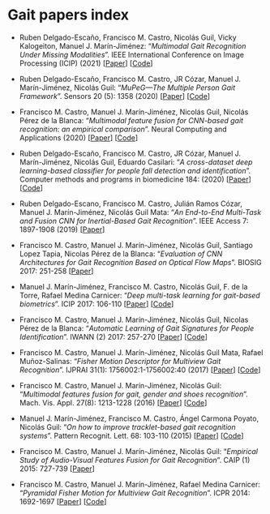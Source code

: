 # Gait papers index

- Ruben Delgado-Escaño, Francisco M. Castro, Nicolás Guil, Vicky Kalogeiton, Manuel J. Marín-Jiménez: “*Multimodal Gait Recognition Under Missing Modalities*”. IEEE International Conference on Image Processing (ICIP) (2021) [[Paper](https://ieeexplore.ieee.org/stamp/stamp.jsp?arnumber=9506162)] [[Code](https://github.com/avagait/gaitmiss)]

- Ruben Delgado-Escaño, Francisco M. Castro, JR Cózar, Manuel J. Marín-Jiménez, Nicolás Guil: “*MuPeG—The Multiple Person Gait Framework*”. Sensors 20 (5): 1358 (2020) [[Paper](https://doi.org/10.3390/s20051358)] [[Code](https://github.com/rubende/mupeg)]

- Francisco M. Castro, Manuel J. Marín-Jiménez, Nicolás Guil, Nicolás Pérez de la Blanca: “*Multimodal feature fusion for CNN-based gait recognition: an empirical comparison*”. Neural Computing and Applications (2020) [[Paper](https://arxiv.org/abs/1806.07753)] [[Code](https://github.com/avagait/cnngaitmm)]

- Ruben Delgado-Escaño, Francisco M. Castro, JR Cózar, Manuel J. Marín-Jiménez, Nicolás Guil, Eduardo Casilari: “*A cross-dataset deep learning-based classifier for people fall detection and identification*”. Computer methods and programs in biomedicine 184: (2020) [[Paper](https://doi.org/10.1016/j.cmpb.2019.105265)] [[Code](https://github.com/rubende/CrossFall)]

- Ruben Delgado-Escano, Francisco M. Castro, Julián Ramos Cózar, Manuel J. Marín-Jiménez, Nicolás Guil Mata: “*An End-to-End Multi-Task and Fusion CNN for Inertial-Based Gait Recognition*”. IEEE Access 7: 1897-1908 (2019) [[Paper](https://doi.org/10.1109/ACCESS.2018.2886899)]

- Francisco M. Castro, Manuel J. Marín-Jiménez, Nicolás Guil, Santiago Lopez Tapia, Nicolas Pérez de la Blanca: “*Evaluation of CNN Architectures for Gait Recognition Based on Optical Flow Maps*”. BIOSIG 2017: 251-258 [[Paper](https://doi.org/10.23919/BIOSIG.2017.8053503)]

- Manuel J. Marín-Jiménez, Francisco M. Castro, Nicolás Guil, F. de la Torre, Rafael Medina Carnicer: “*Deep multi-task learning for gait-based biometrics*”. ICIP 2017: 106-110 [[Paper](https://doi.org/10.1109/ICIP.2017.8296252)] [[Code](https://github.com/avagait/cnngait)]

- Francisco M. Castro, Manuel J. Marín-Jiménez, Nicolás Guil, Nicolas Pérez de la Blanca: “*Automatic Learning of Gait Signatures for People Identification*”. IWANN (2) 2017: 257-270 [[Paper](https://doi.org/10.1007/978-3-319-59147-6_23)] [[Code](https://github.com/avagait/cnngait)]

- Francisco M. Castro, Manuel J. Marín-Jiménez, Nicolás Guil Mata, Rafael Muñoz-Salinas: “*Fisher Motion Descriptor for Multiview Gait Recognition*”. IJPRAI 31(1): 1756002:1-1756002:40 (2017) [[Paper](https://doi.org/10.1142/S021800141756002X)] [[Code](https://github.com/avagait/pfmgait)]

- Francisco M. Castro, Manuel J. Marín-Jiménez, Nicolás Guil: “*Multimodal features fusion for gait, gender and shoes recognition*”. Mach. Vis. Appl. 27(8): 1213-1228 (2016) [[Paper](https://doi.org/10.1007/s00138-016-0767-5)] [[Code](https://github.com/avagait/pfmgait)]

- Manuel J. Marín-Jiménez, Francisco M. Castro, Ángel Carmona Poyato, Nicolás Guil: “*On how to improve tracklet-based gait recognition systems*”. Pattern Recognit. Lett. 68: 103-110 (2015) [[Paper](https://doi.org/10.1016/j.patrec.2015.08.025)] [[Code](https://github.com/avagait/pfmgait)]

- Francisco M. Castro, Manuel J. Marín-Jiménez, Nicolás Guil: “*Empirical Study of Audio-Visual Features Fusion for Gait Recognition*”. CAIP (1) 2015: 727-739 [[Paper](https://doi.org/10.1007/978-3-319-23192-1_61)]

- Francisco M. Castro, Manuel J. Marín-Jiménez, Rafael Medina Carnicer: “*Pyramidal Fisher Motion for Multiview Gait Recognition*”. ICPR 2014: 1692-1697 [[Paper](https://doi.org/10.1109/ICPR.2014.298)] [[Code](https://github.com/avagait/pfmgait)]
